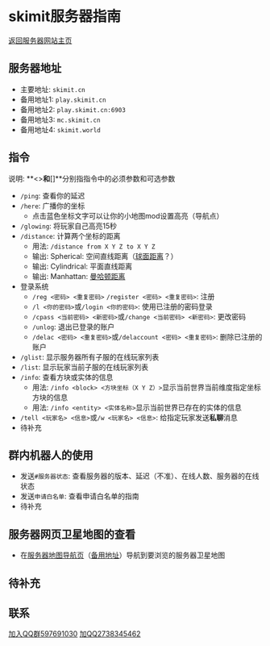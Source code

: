 # skimit服务器指南
[返回服务器网站主页](../)  
## 服务器地址
- 主要地址: `skimit.cn`  
- 备用地址1: `play.skimit.cn`  
- 备用地址2: `play.skimit.cn:6903`  
- 备用地址3: `mc.skimit.cn`
- 备用地址4: `skimit.world`  

## 指令
说明: **<>**和**[]**分别指指令中的必须参数和可选参数
- `/ping`: 查看你的延迟  
- `/here`: 广播你的坐标  
  - 点击蓝色坐标文字可以让你的小地图mod设置高亮（导航点）  
- `/glowing`: 将玩家自己高亮15秒  
- `/distance`: 计算两个坐标的距离  
  - 用法: `/distance from X Y Z to X Y Z`  
  - 输出: Spherical: 空间直线距离（[球面距离](https://baike.baidu.com/item/%E7%90%83%E9%9D%A2%E8%B7%9D%E7%A6%BB)？）  
  - 输出: Cylindrical: 平面直线距离  
  - 输出: Manhattan: [曼哈顿距离](https://baike.baidu.com/item/%E6%9B%BC%E5%93%88%E9%A1%BF%E8%B7%9D%E7%A6%BB)  
- 登录系统  
  - `/reg <密码> <重复密码>` `/register <密码> <重复密码>`: 注册  
  - `/l <你的密码>`或`/login <你的密码>`: 使用已注册的密码登录  
  - `/cpass <当前密码> <新密码>`或`/change <当前密码> <新密码>`: 更改密码  
  - `/unlog`: 退出已登录的账户  
  - `/delac <密码> <重复密码>`或`/delaccount <密码> <重复密码>`: 删除已注册的账户  
- `/glist`: 显示服务器所有子服的在线玩家列表  
- `/list`: 显示玩家当前子服的在线玩家列表  
- `/info`: 查看方块或实体的信息  
  - 用法: `/info <block> <方块坐标（X Y Z）>`显示当前世界当前维度指定坐标方块的信息  
  - 用法: `/info <entity> <实体名称>`显示当前世界已存在的实体的信息  
- `/tell <玩家名> <信息>`或`/w <玩家名> <信息>`: 给指定玩家发送**私聊**消息
- 待补充 

## 群内机器人的使用
- 发送`#服务器状态`: 查看服务器的版本、延迟（不准）、在线人数、服务器的在线状态  
- 发送`申请白名单`: 查看申请白名单的指南
- 待补充  

## 服务器网页卫星地图的查看
- 在[服务器地图导航页](../map/)（[备用地址](http://map.skimit.cn)）导航到要浏览的服务器卫星地图  

## 待补充

## 联系
[加入QQ群597691030](https://jq.qq.com/?_wv=1027&k=5GAlEKg)
[加QQ2738345462](http://wpa.qq.com/msgrd?v=3&uin=2738345462&site=qq&menu=yes)
